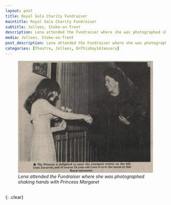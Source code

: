 ```yaml
---
layout: post
title: Royal Gala Charity Fundraiser
maintitle: Royal Gala Charity Fundraiser
subtitle: Jollees, Stoke-on-Trent
description: Lena attended the Fundraiser where she was photographed shaking hands with Princess Margaret.
media: Jollees, Stoke-on-Trent
post_description: Lena attended the Fundraiser where she was photographed shaking hands with Princess Margaret.
categories: [Theatre, Jollees, OnThisDay14January]
---
```


<figure class="fig3">
<a href="/assets/images/the-stage-and-television-today/1977-01-20-the-stage-and-television-today-Lena-Zavaroni-shaking-hands-with-princess-margaret.png"><img src="/assets/images/the-stage-and-television-today/1977-01-20-the-stage-and-television-today-Lena-Zavaroni-shaking-hands-with-princess-margaret.png" class="full-width zonn-in" /></a>
<cite>Lena attended the Fundraiser where she was photographed shaking hands with Princess Margaret</cite>
</figure>

<br />{: .clear}


